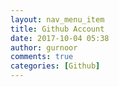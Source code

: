 ```yaml
---
layout: nav_menu_item
title: Github Account
date: 2017-10-04 05:38
author: gurnoor
comments: true
categories: [Github]
---
```


